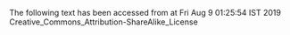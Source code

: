 The following text has been accessed from at Fri Aug 9 01:25:54 IST 2019
Creative_Commons_Attribution-ShareAlike_License
